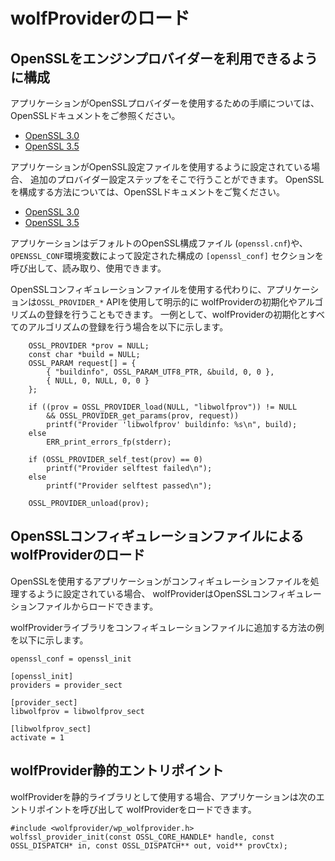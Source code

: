 # wolfProviderのロード

## OpenSSLをエンジンプロバイダーを利用できるように構成

アプリケーションがOpenSSLプロバイダーを使用するための手順については、OpenSSLドキュメントをご参照ください。

- [OpenSSL 3.0](https://www.openssl.org/docs/man3.0/man7/provider.html)
- [OpenSSL 3.5](https://www.openssl.org/docs/man3.5/man7/provider.html)

アプリケーションがOpenSSL設定ファイルを使用するように設定されている場合、
追加のプロバイダー設定ステップをそこで行うことができます。
OpenSSLを構成する方法については、OpenSSLドキュメントをご覧ください。

- [OpenSSL 3.0](https://www.openssl.org/docs/man3.0/man5/config.html)
- [OpenSSL 3.5](https://www.openssl.org/docs/man3.5/man5/config.html)

アプリケーションはデフォルトのOpenSSL構成ファイル (`openssl.cnf`)や、
`OPENSSL_CONF`環境変数によって設定された構成の `[openssl_conf]` セクションを呼び出して、読み取り、使用できます。

OpenSSLコンフィギュレーションファイルを使用する代わりに、アプリケーションは`OSSL_PROVIDER_*` APIを使用して明示的に wolfProviderの初期化やアルゴリズムの登録を行うこともできます。 
一例として、wolfProviderの初期化とすべてのアルゴリズムの登録を行う場合を以下に示します。

```
    OSSL_PROVIDER *prov = NULL;
    const char *build = NULL;
    OSSL_PARAM request[] = {
        { "buildinfo", OSSL_PARAM_UTF8_PTR, &build, 0, 0 },
        { NULL, 0, NULL, 0, 0 }
    };

    if ((prov = OSSL_PROVIDER_load(NULL, "libwolfprov")) != NULL
        && OSSL_PROVIDER_get_params(prov, request))
        printf("Provider 'libwolfprov' buildinfo: %s\n", build);
    else
        ERR_print_errors_fp(stderr);

    if (OSSL_PROVIDER_self_test(prov) == 0)
        printf("Provider selftest failed\n");
    else
        printf("Provider selftest passed\n");

    OSSL_PROVIDER_unload(prov);
```

## OpenSSLコンフィギュレーションファイルによるwolfProviderのロード

OpenSSLを使用するアプリケーションがコンフィギュレーションファイルを処理するように設定されている場合、
wolfProviderはOpenSSLコンフィギュレーションファイルからロードできます。 

wolfProviderライブラリをコンフィギュレーションファイルに追加する方法の例を以下に示します。

```
openssl_conf = openssl_init

[openssl_init]
providers = provider_sect

[provider_sect]
libwolfprov = libwolfprov_sect

[libwolfprov_sect]
activate = 1
```

## wolfProvider静的エントリポイント

wolfProviderを静的ライブラリとして使用する場合、アプリケーションは次のエントリポイントを呼び出して
wolfProviderをロードできます。

```
#include <wolfprovider/wp_wolfprovider.h>
wolfssl_provider_init(const OSSL_CORE_HANDLE* handle, const OSSL_DISPATCH* in, const OSSL_DISPATCH** out, void** provCtx);
```
